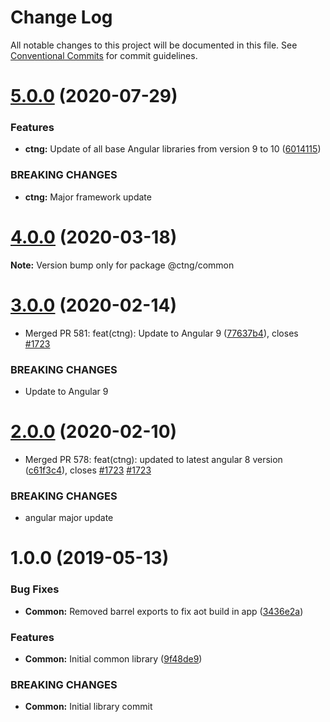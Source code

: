# Change Log

All notable changes to this project will be documented in this file.
See [Conventional Commits](https://conventionalcommits.org) for commit guidelines.

# [5.0.0](https://codetrust.visualstudio.com/Angular%20Libraries/_git/ctng/compare/v4.4.0...v5.0.0) (2020-07-29)


### Features

* **ctng:** Update of all base Angular libraries from version 9 to 10 ([6014115](https://codetrust.visualstudio.com/Angular%20Libraries/_git/ctng/commits/60141156637c65583c44a7ab78b3844eb8cff74e))


### BREAKING CHANGES

* **ctng:** Major framework update





# [4.0.0](https://codetrust.visualstudio.com/Angular%20Libraries/_git/ctng/compare/v3.0.0...v4.0.0) (2020-03-18)

**Note:** Version bump only for package @ctng/common





# [3.0.0](https://codetrust.visualstudio.com/Angular%20Libraries/_git/ctng/compare/v2.0.1...v3.0.0) (2020-02-14)


* Merged PR 581: feat(ctng): Update to Angular 9 ([77637b4](https://codetrust.visualstudio.com/Angular%20Libraries/_git/ctng/commits/77637b426f6730253bc8e7b10cdf120dc21909ca)), closes [#1723](https://codetrust.visualstudio.com/Angular%20Libraries/_git/ctng/issues/1723)


### BREAKING CHANGES

* Update to Angular 9





# [2.0.0](https://codetrust.visualstudio.com/Angular%20Libraries/_git/ctng/compare/v1.0.3...v2.0.0) (2020-02-10)


* Merged PR 578: feat(ctng): updated to latest angular 8 version ([c61f3c4](https://codetrust.visualstudio.com/Angular%20Libraries/_git/ctng/commits/c61f3c46a70df9b48519952bf26c9fcf1ef2e4ee)), closes [#1723](https://codetrust.visualstudio.com/Angular%20Libraries/_git/ctng/issues/1723) [#1723](https://codetrust.visualstudio.com/Angular%20Libraries/_git/ctng/issues/1723)


### BREAKING CHANGES

* angular major update





# 1.0.0 (2019-05-13)


### Bug Fixes

* **Common:** Removed barrel exports to fix aot build in app ([3436e2a](https://codetrust.visualstudio.com/Angular%20Libraries/_git/ctng/commits/3436e2a))


### Features

* **Common:** Initial common library ([9f48de9](https://codetrust.visualstudio.com/Angular%20Libraries/_git/ctng/commits/9f48de9))


### BREAKING CHANGES

* **Common:** Initial library commit
